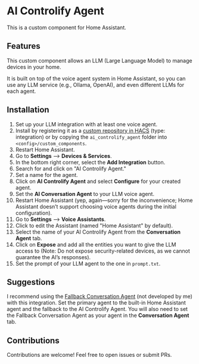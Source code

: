 # AI Controlify Agent

This is a custom component for Home Assistant.

## Features

This custom component allows an LLM (Large Language Model) to manage devices in your home.

It is built on top of the voice agent system in Home Assistant, so you can use any LLM service (e.g., Ollama, OpenAI), and even different LLMs for each agent.

## Installation

1. Set up your LLM integration with at least one voice agent.
2. Install by registering it as a [custom repository in HACS](https://www.hacs.xyz/docs/faq/custom_repositories/) (type: integration) or by copying the `ai_controlify_agent` folder into `<config>/custom_components`.
3. Restart Home Assistant.
4. Go to **Settings** --> **Devices & Services**.
5. In the bottom right corner, select the **Add Integration** button.
6. Search for and click on "AI Controlify Agent."
7. Set a name for the agent.
8. Click on **AI Controlify Agent** and select **Configure** for your created agent.
9. Set the **AI Conversation Agent** to your LLM voice agent.
10. Restart Home Assistant (yep, again—sorry for the inconvenience; Home Assistant doesn’t support choosing voice agents during the initial configuration).
11. Go to **Settings** --> **Voice Assistants**.
12. Click to edit the Assistant (named "Home Assistant" by default).
13. Select the name of your AI Controlify Agent from the **Conversation Agent** tab.
14. Click on **Expose** and add all the entities you want to give the LLM access to (Note: Do not expose security-related devices, as we cannot guarantee the AI’s responses).
15. Set the prompt of your LLM agent to the one in `prompt.txt`.

## Suggestions

I recommend using the [Fallback Conversation Agent](https://github.com/m50/ha-fallback-conversation/) (not developed by me) with this integration. Set the primary agent to the built-in Home Assistant agent and the fallback to the AI Controlify Agent. You will also need to set the Fallback Conversation Agent as your agent in the **Conversation Agent** tab.

## Contributions

Contributions are welcome! Feel free to open issues or submit PRs.